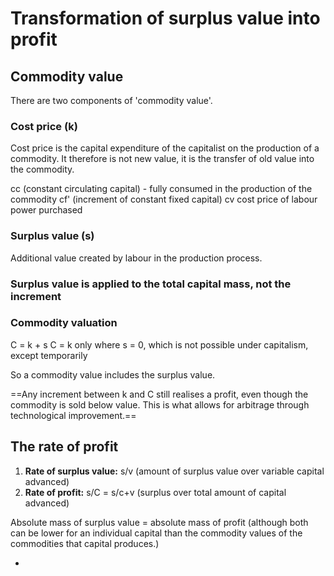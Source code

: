 # Transformation of surplus value into profit

## Commodity value

There are two components of 'commodity value'.

### Cost price (k)

Cost price is the capital expenditure of the capitalist on the production of a commodity. It therefore is not new value, it is the transfer of old value into the commodity.

cc (constant circulating capital) - fully consumed in the production of the commodity
cf' (increment of constant fixed capital)
cv cost price of labour power purchased

### Surplus value (s)
Additional value created by labour in the production process.


### Surplus value is applied to the total capital mass, not the increment

### Commodity valuation

C  = k + s
C = k only where s = 0, which is not possible under capitalism, except temporarily

So a commodity value includes the surplus value.

==Any increment between k and C still realises a profit, even though the commodity is sold below value. This is what allows for arbitrage through technological improvement.==

## The rate of profit

1. **Rate of surplus value:** s/v (amount of surplus value over variable capital advanced)
2. **Rate of profit:** s/C = s/c+v (surplus over total amount of capital advanced)

Absolute mass of surplus value = absolute mass of profit (although both can be lower for an individual capital than the commodity values of the commodities that capital produces.)

-